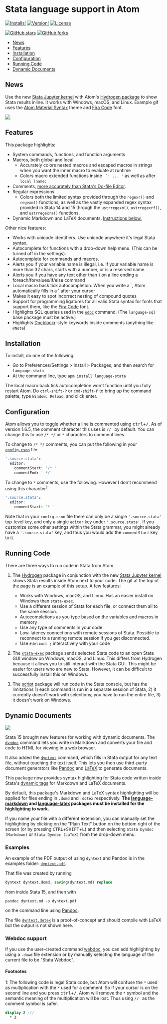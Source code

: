# Stata language support in Atom
[![Installs!](https://img.shields.io/apm/dm/language-stata.svg?style=flat-square)](https://atom.io/packages/language-stata)
[![Version!](https://img.shields.io/apm/v/language-stata.svg?style=flat-square)](https://atom.io/packages/language-stata)
[![License](https://img.shields.io/apm/l/language-stata.svg?style=flat-square)](https://github.com/kylebarron/language-stata/blob/master/LICENSE)

[![GitHub stars](https://img.shields.io/github/stars/kylebarron/language-stata.svg?style=social&label=Star)](https://github.com/kylebarron/language-stata)
[![GitHub forks](https://img.shields.io/github/forks/kylebarron/language-stata.svg?style=social&label=Fork)](https://github.com/kylebarron/language-stata)

- [News](#news)
- [Features](#features)
- [Installation](#installation)
- [Configuration](#configuration)
- [Running Code](#running-code)
- [Dynamic Documents](#dynamic-documents)

## News

Use the new [Stata Jupyter kernel](https://kylebarron.github.io/stata_kernel/) with Atom's [Hydrogen package](https://atom.io/packages/Hydrogen) to show Stata results inline. It works with Windows, macOS, and Linux. Example gif uses the [Atom Material Syntax](https://github.com/atom-material/atom-material-syntax) theme and [Fira Code](https://github.com/tonsky/FiraCode) font.

![](./img/stata_kernel_example.gif)

## Features

This package highlights:

- System commands, functions, and function arguments
- Macros, both global and local
    - Accurately colors nested macros and escaped macros in strings when you want the inner macro to evaluate at runtime
    - Colors macro extended functions inside `` `: ... '`` as well as after `local lname:`
- Comments, [more accurately than Stata's Do-file Editor](examples/comments.md).
- Regular expressions
    - Colors both the limited syntax provided through the `regexr()` and `regexm()` functions, as well as the vastly expanded regex syntax provided in Stata 14 and 15 through the `ustrregexm()`, `ustrregexrf()`, and `ustrregexra()` functions.
- Dynamic Markdown and LaTeX documents. [Instructions below.](#dynamic-documents)

Other nice features:

- Works with unicode identifiers. Use unicode anywhere it's legal Stata syntax.
- Autocomplete for functions with a drop-down help menu. (This can be turned off in the settings).
- Autocomplete for commands and macros.
- Alerts you if your variable name is illegal, i.e. if your variable name is more than 32 chars, starts with a number, or is a reserved name.
- Alerts you if you have any text other than } on a line ending a foreach/forvalues/if/else command
- Local macro back tick autocompletion. When you write a `, Atom automatically fills in a ' after your cursor
- Makes it easy to spot incorrect nesting of compound quotes
- Support for programming ligatures for all valid Stata syntax for fonts that support them, like the [Fira Code](https://github.com/tonsky/FiraCode) font.
- Highlights SQL queries used in the [`odbc`](https://www.stata.com/help.cgi?odbc) command. (The `language-sql` base package must be active.)
- Highlights [Docblockr](https://atom.io/packages/docblockr)-style keywords inside comments (anything like `@Note`)

## Installation

To install, do one of the following:

- Go to Preferences/Settings > Install > Packages; and then search for `language-stata`
- At the command line, type `apm install language-stata`

The local macro back tick autocompletion won't function until you fully restart Atom. Do `ctrl-shift-P` or `cmd-shift-P` to bring up the command palette, type `Window: Reload`, and click enter.

## Configuration

Atom allows you to toggle whether a line is commented using <kbd>ctrl</kbd>+<kbd>/</kbd>. As of version 1.6.5, the comment character this uses is `// ` by default. You can change this to use `/* */` or `*` characters to comment lines.

To change to `/* */` comments, you can put the following in your [`config.cson`](https://flight-manual.atom.io/using-atom/sections/basic-customization/) file.

```cson
'.source.stata':
  editor:
    commentStart: '/* '
    commentEnd: ' */'
```

To change to `*` comments, use the following. However I don't recommend using this character<sup>[1](#myfootnote1)</sup>.

```cson
'.source.stata':
  editor:
    commentStart: '* '
```

Note that in your `config.cson` file there can only be a single `'.source.stata'` top-level key, and only a single `editor` key under `'.source.stata'`. If you customize some other settings within the Stata grammar, you might already have a `'.source.stata'` key, and thus you would add the `commentStart` key to it.

## Running Code

There are three ways to run code in Stata from Atom

1. The [Hydrogen](https://atom.io/packages/Hydrogen) package in conjunction with the new [Stata Jupyter kernel](https://kylebarron.github.io/stata_kernel/) shows Stata results inside Atom next to your code. The gif at the top of the page is an example of this setup. A few features:

    - Works with Windows, macOS, and Linux. Has an easier install on Windows than `stata-exec`.
    - Use a different session of Stata for each file, or connect them all to the same session.
    - Autocompletions as you type based on the variables and macros in memory
    - Use any type of comments in your code
    - Low-latency connections with remote sessions of Stata. Possible to reconnect to a running remote session if you get disconnected.
    - Use `#delimit ;` interactively with your code

2. The [`stata-exec`](https://atom.io/packages/stata-exec) package sends selected Stata code to an open Stata GUI window on Windows, macOS, and Linux. This differs from Hydrogen because it allows you to still interact with the Stata GUI. This might be easier for users who are new to Stata. However, it can be difficult to successfully install this on Windows.
3. The [script](https://atom.io/packages/script) package will run code in the Stata console, but has the limitations 1) each command is run in a separate session of Stata, 2) it currently doesn't work with selections; you have to run the entire file, 3) it doesn't work on Windows.


## Dynamic Documents

![](img/dyntext_domd.png)

Stata 15 brought new features for working with dynamic documents. The [`dyndoc`](https://www.stata.com/help.cgi?dyndoc) command lets you write in Markdown and converts your file and code to HTML for viewing in a web browser.

It also added the [`dyntext`](https://www.stata.com/help.cgi?dyntext) command, which fills in Stata output for any text file, without touching the text itself. This lets you then use third-party document generators like [Pandoc](https://pandoc.org/) and [LaTeX](https://www.latex-project.org/) to generate documents.

This package now provides syntax highlighting for Stata code written inside Stata's [dynamic tags](https://www.stata.com/help.cgi?dynamic+tags) for Markdown and LaTeX documents.

By default, this package's Markdown and LaTeX syntax highlighting will be applied for files ending in `.domd` and `.dotex` respectively. **The [language-markdown](https://atom.io/packages/language-markdown) and [language-latex](https://atom.io/packages/language-latex) packages must be installed for the highlighting to work.**

If you name your file with a different extension, you can manually set the highlighting by clicking on the "Plain Text" button on the bottom right of the screen (or by pressing <kbd>CTRL</kbd>+<kbd>SHIFT</kbd>+<kbd>L</kbd>) and then selecting `Stata Dyndoc (Markdown)` or `Stata Dyndoc (LaTeX)` from the drop-down menu.

### Examples

An example of the PDF output of using `dyntext` and Pandoc is in the examples folder: [`dyntext.pdf`](examples/dyntext.pdf).

That file was created by running

```stata
dyntext dyntext.domd, saving(dyntext.md) replace
```
from inside Stata 15, and then with

```
pandoc dyntext.md -o dyntext.pdf
```

on the command line using [Pandoc](https://pandoc.org/).

The file [`dyntext.dotex`](examples/dyntext.dotex) is a proof-of-concept and should compile with LaTeX but the output is not shown here.

### Webdoc support

If you use the user-created command
[webdoc](http://repec.sowi.unibe.ch/stata/webdoc/getting-started.html), you can
add highlighting by using a `.dowd` file extension or by manually selecting the
language of the current file to be "Stata Webdoc".


#### Footnotes

<a name="myfootnote1">1</a>: The following code is legal Stata code, but Atom will confuse the `*` used as multiplication with the `*` used for a comment. So if your cursor is on the second line and you press <kbd>ctrl</kbd>+<kbd>/</kbd>, Atom will remove the `*` symbol and the semantic meaning of the multiplication will be lost. Thus using `// ` as the comment symbol is safer.

```stata
display 2 ///
  * 2
```
